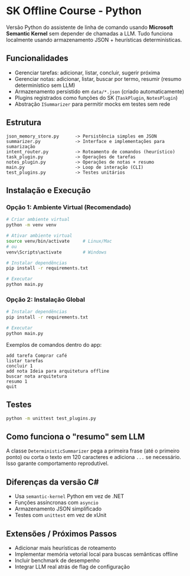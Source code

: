 # SK Offline Course - Python

Versão Python do assistente de linha de comando usando **Microsoft Semantic Kernel** sem depender de chamadas a LLM. Tudo funciona localmente usando armazenamento JSON + heurísticas determinísticas.

## Funcionalidades

- Gerenciar tarefas: adicionar, listar, concluir, sugerir próxima
- Gerenciar notas: adicionar, listar, buscar por termo, resumir (resumo determinístico sem LLM)
- Armazenamento persistido em `data/*.json` (criado automaticamente)
- Plugins registrados como funções do SK (`TaskPlugin`, `NotesPlugin`)
- Abstração `ISummarizer` para permitir mocks em testes sem rede

## Estrutura

```
json_memory_store.py      -> Persistência simples em JSON
summarizer.py             -> Interface e implementações para sumarização
intent_router.py          -> Roteamento de comandos (heurístico)
task_plugin.py            -> Operações de tarefas
notes_plugin.py           -> Operações de notas + resumo
main.py                   -> Loop de interação (CLI)
test_plugins.py           -> Testes unitários
```

## Instalação e Execução

### Opção 1: Ambiente Virtual (Recomendado)
```bash
# Criar ambiente virtual
python -m venv venv

# Ativar ambiente virtual
source venv/bin/activate     # Linux/Mac
# ou
venv\Scripts\activate        # Windows

# Instalar dependências
pip install -r requirements.txt

# Executar
python main.py
```

### Opção 2: Instalação Global
```bash
# Instalar dependências
pip install -r requirements.txt

# Executar
python main.py
```

Exemplos de comandos dentro do app:
```
add tarefa Comprar café
listar tarefas
concluir 1
add nota Ideia para arquitetura offline
buscar nota arquitetura
resumo 1
quit
```

## Testes

```bash
python -m unittest test_plugins.py
```

## Como funciona o "resumo" sem LLM

A classe `DeterministicSummarizer` pega a primeira frase (até o primeiro ponto) ou corta o texto em 120 caracteres e adiciona `...` se necessário. Isso garante comportamento reprodutível.

## Diferenças da versão C#

- Usa `semantic-kernel` Python em vez de .NET
- Funções assíncronas com `asyncio`
- Armazenamento JSON simplificado
- Testes com `unittest` em vez de xUnit

## Extensões / Próximos Passos

- Adicionar mais heurísticas de roteamento
- Implementar memória vetorial local para buscas semânticas offline
- Incluir benchmark de desempenho
- Integrar LLM real atrás de flag de configuração
